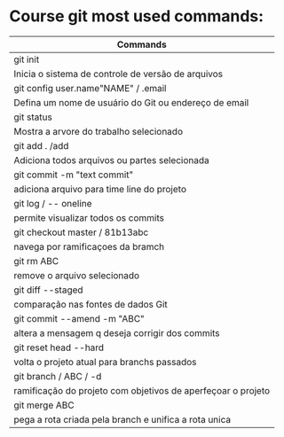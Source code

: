 # Course git most used commands:

| Commands                      |
|-------------------------------|            
| git init                      |            
|Inicia o sistema de controle de versão de arquivos |            
| git config user.name"NAME" / .email   |             
|Defina um nome de usuário do Git ou endereço de email|            
| git status                    |            
|Mostra a arvore do trabalho selecionado|            
| git add .   /add <ABC>        |            
|Adiciona todos arquivos ou partes selecionada |            
| git commit -m "text commit"   |            
|adiciona arquivo para time line do projeto|             
| git log / -- oneline              |             
|permite visualizar todos os commits             
| git checkout master / 81b13abc| 
|navega por ramificaçoes da bramch|
| git rm ABC                    |
|remove o arquivo selecionado |
| git diff --staged             |
|comparação nas fontes de dados Git|
| git commit --amend -m "ABC"   |
|altera a mensagem q deseja corrigir dos commits|
| git reset head --hard         |
|volta o projeto atual para branchs passados|
| git branch / ABC / -d         |
|ramificação do projeto com objetivos de aperfeçoar o projeto|
| git merge ABC                 |
|pega a rota criada pela branch e unifica a rota unica |
